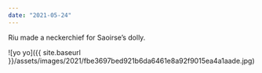```yaml
---
date: "2021-05-24"
---
```


Riu made a neckerchief for Saoirse’s dolly.

![yo yo]({{ site.baseurl }}/assets/images/2021/fbe3697bed921b6da6461e8a92f9015ea4a1aade.jpg)
